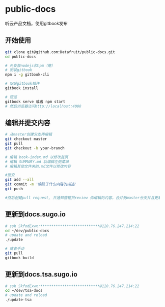 # public-docs

听云产品文档，使用gitbook发布

## 开始使用

```bash
git clone git@github.com:Datafruit/public-docs.git
cd public-docs

# 先安装nodejs和npm（略）
# 安装gitbook
npm i -g gitbook-cli

# 安装gitbook插件
gitbook install

# 预览
gitbook serve 或者 npm start
# 然后浏览器访问http://localhost:4000

```

## 编辑并提交内容

```bash
# 从master创建分支再编辑
git checkout master
git pull
git checkout -b your-branch

# 编辑 book-index.md 以修改首页
# 编辑 SUMMARY.md 以编辑左侧菜单
# 编辑其他文件夹的.md文件以修改内容

#提交
git add --all
git commit -m '编辑了什么内容的描述'
git push

#然后创建pull request, 并通知管理员review 你编辑的内容，合并到master分支并且更新到服务器
```

## 更新到docs.sugo.io

```bash
# ssh SkfodExwx:***************************@120.76.247.214:22 
cd ~/dev/public-docs
# update and reload
./update

# 或者手动
git pull
gitbook build
```


## 更新到docs.tsa.sugo.io

```bash
# ssh SkfodExwx:***************************@120.76.247.214:22 
cd ~/dev/tsa-docs
# update and reload
./update-tsa
```

